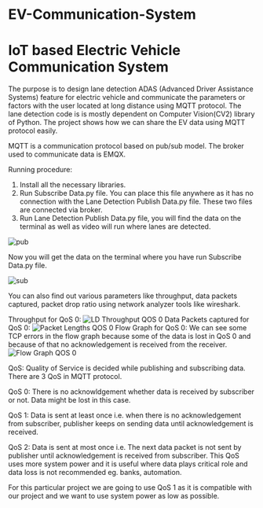 # EV-Communication-System
# IoT based Electric Vehicle Communication System
The purpose is to design lane detection ADAS (Advanced Driver Assistance Systems) feature for electric vehicle and communicate the parameters or factors with the user located at long distance using MQTT protocol.
The lane detection code is is mostly dependent on Computer Vision(CV2) library of Python.
The project shows how we can share the EV data using MQTT protocol easily.

MQTT is a communication protocol based on pub/sub model. The broker used to communicate data is EMQX. 

Running procedure:
1) Install all the necessary libraries.
2) Run Subscribe Data.py file. You can place this file anywhere as it has no connection with the Lane Detection Publish Data.py file. These two files are connected via broker. 
3) Run Lane Detection Publish Data.py file, you will find the data on the terminal as well as video will run where lanes are detected. 

![pub](https://user-images.githubusercontent.com/73383343/126430604-15ae0de7-748f-40c1-8a5d-618cd0a5ce83.JPG)

Now you will get the data on the terminal where you have run Subscribe Data.py file.

![sub](https://user-images.githubusercontent.com/73383343/126430654-e76524d3-e1e0-4401-8d61-fcc7eb3170cc.JPG)


You can also find out various parameters like throughput, data packets captured, packet drop ratio using network analyzer tools like wireshark.

Throughput for QoS 0:
![LD Throughput QOS 0](https://user-images.githubusercontent.com/73383343/126430797-a0b27e8f-bce8-4ab7-8c1d-c9c53937be87.png)
Data Packets captured for QoS 0:
![Packet Lengths QOS 0](https://user-images.githubusercontent.com/73383343/126430814-b342bf4d-9a4a-41a5-a41f-a1ac51431c70.PNG)
Flow Graph for QoS 0: We can see some TCP errors in the flow graph because some of the data is lost in QoS 0 and because of that no acknowledgement is received from the receiver.
![Flow Graph QOS 0](https://user-images.githubusercontent.com/73383343/126430957-45bf97c4-d79b-46ef-b1cd-d60eeb1025eb.png)


QoS: Quality of Service is decided while publishing and subscribing data. There are 3 QoS in MQTT protocol. 

QoS 0: There is no acknowldgement whether data is received by subscriber or not. Data might be lost in this case.

QoS 1: Data is sent at least once i.e. when there is no acknowledgement from subscriber, publisher keeps on sending data until acknowledgement is received. 

QoS 2: Data is sent at most once i.e. The next data packet is not sent by publisher until acknowledgement is received from subscriber. This QoS uses more system power and it is useful where data plays critical role and data loss is not recommended eg. banks, automation.

For this particular project we are going to use QoS 1 as it is compatible with our project and we want to use system power as low as possible.   
